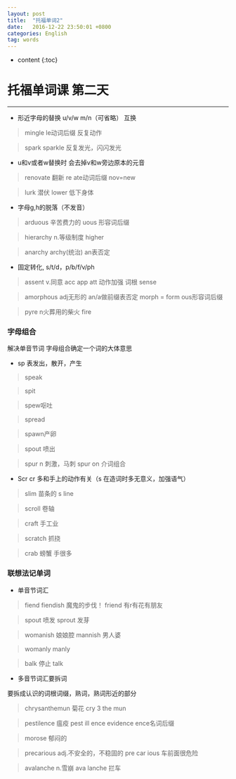 ```yaml
---
layout: post
title:  "托福单词2"
date:   2016-12-22 23:50:01 +0800
categories: English
tag: words
---
```


* content
{:toc}


# 托福单词课 第二天

---

*  形近字母的替换 u/v/w m/n（可省略） 互换

> mingle le动词后缀 反复动作   

> spark sparkle 反复发光，闪闪发光


* u和v或者w替换时 会去掉v和w旁边原本的元音

> renovate 翻新 re  ate动词后缀 nov=new

> lurk 潜伏 lower 低下身体   

* 字母g,h的脱落（不发音）

> arduous  辛苦费力的 uous 形容词后缀

> hierarchy n.等级制度 higher 

> anarchy archy(统治) an表否定

* 固定转化, s/t/d，p/b/f/v/ph

> assent v.同意 acc app att 动作加强 词根 sense

> amorphous adj无形的 an/a做前缀表否定 morph = form  ous形容词后缀

> pyre n火葬用的柴火  fire

### 字母组合 

解决单音节词 字母组合确定一个词的大体意思

 
* sp 表发出，散开，产生


> speak

> spit

> spew呕吐 

> spread

> spawn产卵

> spout 喷出 

> spur n 刺激，马刺 spur on  介词组合



*  Scr cr 多和手上的动作有关（s 在造词时多无意义，加强语气）

> slim  苗条的 s line

> scroll 卷轴

> craft 手工业

> scratch 抓挠

> crab 螃蟹 手很多


### 联想法记单词

* 单音节词汇

> fiend fiendish 魔鬼的步伐！ friend 有r有花有朋友

> spout 喷发 sprout 发芽

> womanish 娘娘腔 mannish 男人婆

> womanly manly

> balk 停止 talk 

* 多音节词汇要拆词

要拆成认识的词根词缀，熟词，熟词形近的部分

> chrysanthemun  菊花 cry 3 the mun

> pestilence  瘟疫 pest ill ence    evidence ence名词后缀

> morose 郁闷的 

> precarious adj.不安全的，不稳固的 pre car ious 车前面很危险

> avalanche n.雪崩 ava lanche 拦车


     